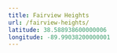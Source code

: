 ```yaml
---
title: Fairview Heights
url: /fairview-heights/
latitude: 38.588938600000006
longitude: -89.99038200000001
---
```

